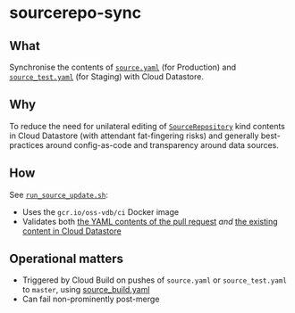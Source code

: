 # sourcerepo-sync

## What

Synchronise the contents of [`source.yaml`](../../source.yaml) (for Production) and
[`source_test.yaml`](../../source_test.yaml) (for Staging) with Cloud Datastore.

## Why

To reduce the need for unilateral editing of
[`SourceRepository`](https://github.com/google/osv.dev/blob/fe6155f7cfa0e5df0ae1ef20c7b16f5c20bebed1/osv/models.py#L814)
kind contents in Cloud Datastore (with attendant fat-fingering risks) and
generally best-practices around config-as-code and transparency around data
sources.

## How

See [`run_source_update.sh`](run_source_update.sh):

* Uses the `gcr.io/oss-vdb/ci` Docker image
* Validates both [the YAML contents of the pull
  request](https://github.com/google/osv.dev/blob/fe6155f7cfa0e5df0ae1ef20c7b16f5c20bebed1/tools/sourcerepo-sync/source_sync.py#L125) *and* [the existing
  content in Cloud
  Datastore](https://github.com/google/osv.dev/blob/fe6155f7cfa0e5df0ae1ef20c7b16f5c20bebed1/tools/sourcerepo-sync/source_sync.py#L134)

## Operational matters

* Triggered by Cloud Build on pushes of `source.yaml` or `source_test.yaml` to
  `master`, using [source\_build.yaml](source_build.yaml)
* Can fail non-prominently post-merge
